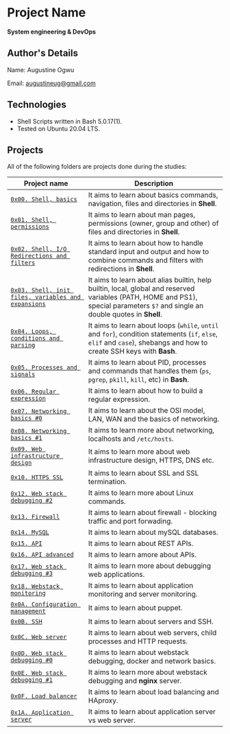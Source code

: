 # Project Name

**System engineering & DevOps**

## Author's Details

Name: Augustine Ogwu

Email: augustineug@gmail.com

## Technologies

- Shell Scripts written in Bash 5.0.17(1).
- Tested on Ubuntu 20.04 LTS.

## Projects

All of the following folders are projects done during the studies:

| Project name                                                                                                                                                     | Description                                                                                                                                                                      |
| ---------------------------------------------------------------------------------------------------------------------------------------------------------------- | -------------------------------------------------------------------------------------------------------------------------------------------------------------------------------- |
| [`0x00. Shell, basics`](https://github.com/wendymunyasi/alx-system_engineering-devops/tree/master/0x00-shell_basics)                                             | It aims to learn about basics commands, navigation, files and directories in **Shell**.                                                                                          |
| [`0x01. Shell, permissions`](https://github.com/wendymunyasi/alx-system_engineering-devops/tree/master/0x01-shell_permissions)                                   | It aims to learn about man pages, permissions (owner, group and other) of files and directories in **Shell**.                                                                    |
| [`0x02. Shell, I/O Redirections and filters`](https://github.com/wendymunyasi/alx-system_engineering-devops/tree/master/0x02-shell_redirections)                 | It aims to learn about how to handle standard input and output and how to combine commands and filters with redirections in **Shell**.                                           |
| [`0x03. Shell, init files, variables and expansions`](https://github.com/wendymunyasi/alx-system_engineering-devops/tree/master/0x03-shell_variables_expansions) | It aims to learn about alias builtin, help builtin, local, global and reserved variables (PATH, HOME and PS1), special parameters `$?` and single an double quotes in **Shell**. |
| [`0x04. Loops, conditions and parsing`](https://github.com/wendymunyasi/alx-system_engineering-devops/tree/master/0x04-loops_conditions_and_parsing)             | It aims to learn about loops (`while`, `until` and `for`), condition statements (`if`, `else`, `elif` and `case`), shebangs and how to create SSH keys with **Bash**.            |
| [`0x05. Processes and signals`](https://github.com/wendymunyasi/alx-system_engineering-devops/tree/master/0x05-processes_and_signals)                            | It aims to learn about PID, processes and commands that handles them (`ps`, `pgrep`, `pkill`, `kill`, etc) in **Bash**.                                                          |
| [`0x06. Regular expression`](https://github.com/wendymunyasi/alx-system_engineering-devops/tree/master/0x06-regular_expressions)                                 | It aims to learn about how to build a regular expression.                                                                                                                        |
| [`0x07. Networking basics #0`](https://github.com/wendymunyasi/alx-system_engineering-devops/tree/master/0x07-networking_basics)                                 | It aims to learn about the OSI model, LAN, WAN and the basics of networking.                                                                                                     |
| [`0x08. Networking basics #1`](https://github.com/wendymunyasi/alx-system_engineering-devops/tree/master/0x08-networking_basics_2)                               | It aims to learn more about networking, localhosts and `/etc/hosts`.                                                                                                             |
| [`0x09. Web infrastructure design`](https://github.com/wendymunyasi/alx-system_engineering-devops/tree/master/0x09-web_infrastructure_design)                    | It aims to learn more about web infrastructure design, HTTPS, DNS etc.                                                                                                           |
| [`0x10. HTTPS SSL`](https://github.com/wendymunyasi/alx-system_engineering-devops/tree/master/0x10-https_ssl)                                                    | It aims to learn about SSL and SSL termination.                                                                                                                                  |
| [`0x12. Web stack debugging #2`](https://github.com/wendymunyasi/alx-system_engineering-devops/tree/master/0x12-web_stack_debugging_2)                           | It aims to learn more about Linux commands.                                                                                                                                      |
| [`0x13. Firewall`](https://github.com/wendymunyasi/alx-system_engineering-devops/tree/master/0x13-firewall)                                                      | It aims to learn about firewall - blocking traffic and port forwading.                                                                                                           |
| [`0x14. MySQL`](https://github.com/wendymunyasi/alx-system_engineering-devops/tree/master/0x14-mysql)                                                            | It aims to learn about mySQL databases.                                                                                                                                          |
| [`0x15. API`](https://github.com/wendymunyasi/alx-system_engineering-devops/tree/master/0x15-api)                                                                | It aims to learn about REST APIs.                                                                                                                                                |
| [`0x16. API advanced`](https://github.com/wendymunyasi/alx-system_engineering-devops/tree/master/0x16-api_advanced)                                              | It aims to learn amore about APIs.                                                                                                                                               |
| [`0x17. Web stack debugging #3`](https://github.com/wendymunyasi/alx-system_engineering-devops/tree/master/0x17-web_stack_debugging_3)                           | It aims to learn more about debugging web applications.                                                                                                                          |
| [`0x18. Webstack monitoring`](https://github.com/wendymunyasi/alx-system_engineering-devops/tree/master/0x18-webstack_monitoring)                                | It aims to learn about application monitoring and server monitoring.                                                                                                             |
| [`0x0A. Configuration management`](https://github.com/wendymunyasi/alx-system_engineering-devops/tree/master/0x0A-configuration_management)                      | It aims to learn about puppet.                                                                                                                                                   |
| [`0x0B. SSH`](https://github.com/wendymunyasi/alx-system_engineering-devops/tree/master/0x0B-ssh)                                                                | It aims to learn about servers and SSH.                                                                                                                                          |
| [`0x0C. Web server`](https://github.com/wendymunyasi/alx-system_engineering-devops/tree/master/0x0C-web_server)                                                  | It aims to learn about web servers, child processes and HTTP requests.                                                                                                           |
| [`0x0D. Web stack debugging #0`](https://github.com/wendymunyasi/alx-system_engineering-devops/tree/master/0x0D-web_stack_debugging_0)                           | It aims to learn about webstack debugging, docker and network basics.                                                                                                            |
| [`0x0E. Web stack debugging #1`](https://github.com/wendymunyasi/alx-system_engineering-devops/tree/master/0x0E-web_stack_debugging_1)                           | It aims to learn more about webstack debugging and **nginx** server.                                                                                                             |
| [`0x0F. Load balancer`](https://github.com/wendymunyasi/alx-system_engineering-devops/tree/master/0x0F-load_balancer)                                            | It aims to learn about load balancing and HAproxy.                                                                                                                               |
| [`0x1A. Application server`](https://github.com/wendymunyasi/alx-system_engineering-devops/tree/master/0x1A-application_server)                                  | It aims to learn about application server vs web server.                                                                                                                         |
